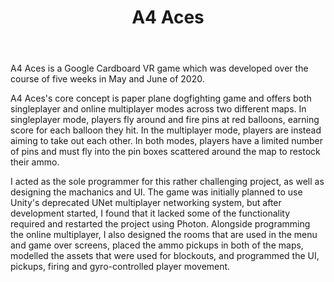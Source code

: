 ﻿---
layout: project
title: A4 Aces
year: 2020
genre: Action
roles: Design, Programming
featureimage: /assets/images/a4aces.jpg
animatedimage: /assets/images/a4aces.apng
galleryvideos:
  - https://drive.google.com/file/d/18l_cSrcBIMI-a34JVPrbmteOsMCKeDT1/preview
galleryimages:
  - /assets/images/a4aces1.jpg
  - /assets/images/a4aces2.jpg
  - /assets/images/a4aces3.jpg
downloadlinks:
team:
  - Noah Mendelsohn-Thornton
  - Marcus Steele
  - Abbey Shirreff
  - Alicia Brown
  - Declan Boyd
  - Regina Kurnya
  - Onorina Pachi
  - Aaron Kong
---

A4 Aces is a Google Cardboard VR game which was developed over the course of five weeks in May and June of 2020.

A4 Aces's core concept is paper plane dogfighting game and offers both singleplayer and online multiplayer modes across two different maps. In singleplayer mode, players fly around and fire pins at red balloons, earning score for each balloon they hit. In the multiplayer mode, players are instead aiming to take out each other. In both modes, players have a limited number of pins and must fly into the pin boxes scattered around the map to restock their ammo.

I acted as the sole programmer for this rather challenging project, as well as designing the machanics and UI. The game was initially planned to use Unity's deprecated UNet multiplayer networking system, but after development started, I found that it lacked some of the functionality required and restarted the project using Photon. Alongside programming the online multiplayer, I also designed the rooms that are used in the menu and game over screens, placed the ammo pickups in both of the maps, modelled the assets that were used for blockouts, and programmed the UI, pickups, firing and gyro-controlled player movement.